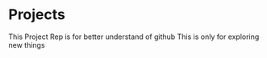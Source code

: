 # Projects
This Project Rep is for better understand of github
This is only for exploring new things


